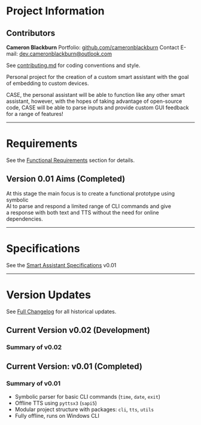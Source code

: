 # Project Information

## Contributors

**Cameron Blackburn**
Portfolio: [github.com/cameronblackburn](https://github.com/cameronblackburn)
Contact E-mail: dev.cameronblackburn@outlook.com

See [contributing.md](contributing.md) for coding conventions and style.


Personal project for the creation of a custom smart assistant with the goal of embedding to custom devices.

CASE, the personal assistant will be able to function like any other smart 
assistant, however, with the hopes of taking advantage of open-source code, 
CASE will be able to parse inputs and provide custom GUI feedback for a range 
of features!

---

# Requirements

See the [Functional Requirements](Documents/requirements.md#functional-requirements) section for details.

## Version 0.01 Aims (Completed)

At this stage the main focus is to create a functional prototype using symbolic \
AI to parse and respond a limited range of CLI commands and give\
 a response with both text and TTS without the need for online dependencies.

---

 # Specifications

 See the [Smart Assistant Specifications](Documents/specifications.md#version-001) v0.01


---

# Version Updates

See [Full Changelog](Documents/changelog.md#version-001) for all historical updates.

## Current Version v0.02 (Development)

### Summary of v0.02

## Current Version: v0.01 (Completed)

### Summary of v0.01
- Symbolic parser for basic CLI commands (`time`, `date`, `exit`)
- Offline TTS using `pyttsx3` (`sapi5`)
- Modular project structure with packages: `cli`, `tts`, `utils`
- Fully offline, runs on Windows CLI

